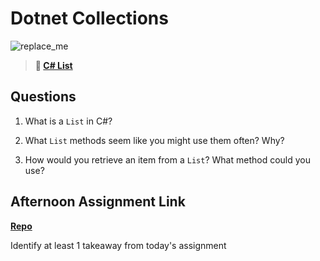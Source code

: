 # Dotnet Collections

![replace_me](https://codeworks.blob.core.windows.net/public/assets/img/illustrations/placeholder.svg)

> **📖 [C# List](https://codeworksacademy.com/fs-student-guide/resources/wk10/02-List-Methods)**

## Questions

1. What is a `List` in C#?

2. What `List` methods seem like you might use them often? Why?

3. How would you retrieve an item from a `List`? What method could you use?

## Afternoon Assignment Link

**[Repo](https://github.com/Alexmquan/<ASSIGNMENT_REPO>)**

Identify at least 1 takeaway from today's assignment
